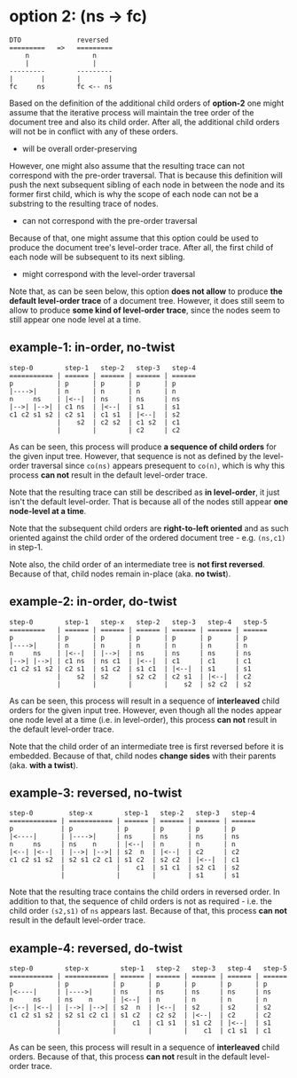 
<!-- ======================================================================= -->
# option 2: (ns -> fc)

```
DTO              reversed
=========   =>   =========
    n                n
    |                |
---------        ---------
|       |        |       |
fc     ns        fc <-- ns
```

Based on the definition of the additional child orders of **option-2** one
might assume that the iterative process will maintain the tree order of the
document tree and also its child order. After all, the additional child
orders will not be in conflict with any of these orders.

* will be overall order-preserving

However, one might also assume that the resulting trace can not correspond
with the pre-order traversal. That is because this definition will push
the next subsequent sibling of each node in between the node and its former
first child, which is why the scope of each node can not be a substring to
the resulting trace of nodes.

* can not correspond with the pre-order traversal

Because of that, one might assume that this option could be used to produce
the document tree's level-order trace. After all, the first child of each
node will be subsequent to its next sibling.

* might correspond with the level-order traversal

Note that, as can be seen below, this option **does not allow** to produce
**the default level-order trace** of a document tree. However, it does still
seem to allow to produce **some kind of level-order trace**, since the nodes
seem to still appear one node level at a time.

<!-- ======================================================================= -->
## example-1: in-order, no-twist

```
step-0        step-1   step-2   step-3   step-4
=========== | ====== | ====== | ====== | ======
p           | p      | p      | p      | p
|---->|     | n      | n      | n      | n
n     ns    | |<--|  | ns     | ns     | ns
|-->| |-->| | c1 ns  | |<--|  | s1     | s1
c1 c2 s1 s2 | c2 s1  | c1 s1  | |<--|  | s2
            |    s2  | c2 s2  | c1 s2  | c1
            |        |        | c2     | c2
```

As can be seen, this process will produce **a sequence of child orders**
for the given input tree. However, that sequence is not as defined by the
level-order traversal since `co(ns)` appears presequent to `co(n)`, which
is why this process **can not** result in the default level-order trace.

Note that the resulting trace can still be described as **in level-order**,
it just isn't the default level-order. That is because all of the nodes
still appear **one node-level at a time**.

Note that the subsequent child orders are **right-to-left oriented** and
as such oriented against the child order of the ordered document tree -
e.g. `(ns,c1)` in step-1.

Note also, the child order of an intermediate tree is **not first reversed**.
Because of that, child nodes remain in-place (aka. **no twist**).

<!-- ======================================================================= -->
## example-2: in-order, do-twist

```
step-0        step-1   step-x   step-2   step-3   step-4   step-5
=========   | ====== | ====== | ====== | ====== | ====== | ======
p           | p      | p      | p      | p      | p      | p
|---->|     | n      | n      | n      | n      | n      | n
n     ns    | |<--|  | |-->|  | ns     | ns     | ns     | ns
|-->| |-->| | c1 ns  | ns c1  | |<--|  | c1     | c1     | c1
c1 c2 s1 s2 | c2 s1  | s1 c2  | s1 c1  | |<--|  | s1     | s1
            |    s2  | s2     | s2 c2  | c2 s1  | |<--|  | c2
            |        |        |        |    s2  | s2 c2  | s2
```

As can be seen, this process will result in a sequence of **interleaved**
child orders for the given input tree. However, even though all the nodes
appear one node level at a time (i.e. in level-order), this process
**can not** result in the default level-order trace.

Note that the child order of an intermediate tree is first reversed before
it is embedded. Because of that, child nodes **change sides** with their
parents (aka. **with a twist**).

<!-- ======================================================================= -->
## example-3: reversed, no-twist

```
step-0         step-x        step-1   step-2   step-3   step-4
============ | =========== | ====== | ====== | ====== | ======
p            | p           | p      | p      | p      | p
|<----|      | |---->|     | ns     | ns     | ns     | ns
n     ns     | ns    n     | |<--|  | n      | n      | n
|<--| |<--|  | |-->| |-->| | s2  n  | |<--|  | c2     | c2
c1 c2 s1 s2  | s2 s1 c2 c1 | s1 c2  | s2 c2  | |<--|  | c1
             |             |    c1  | s1 c1  | s2 c1  | s2
             |             |        |        | s1     | s1
```

Note that the resulting trace contains the child orders in reversed order.
In addition to that, the sequence of child orders is not as required -
i.e. the child order `(s2,s1)` of `ns` appears last. Because of that,
this process **can not** result in the default level-order trace.

<!-- ======================================================================= -->
## example-4: reversed, do-twist

```
step-0        step-x        step-1   step-2   step-3   step-4   step-5
=========== | =========== | ====== | ====== | ====== | ====== | ======
p           | p           | p      | p      | p      | p      | p
|<----|     | |---->|     | ns     | ns     | ns     | ns     | ns
n     ns    | ns    n     | |<--|  | n      | n      | n      | n
|<--| |<--| | |-->| |-->| | s2  n  | |<--|  | s2     | s2     | s2
c1 c2 s1 s2 | s2 s1 c2 c1 | s1 c2  | c2 s2  | |<--|  | c2     | c2
            |             |    c1  | c1 s1  | s1 c2  | |<--|  | s1
            |             |        |        |    c1  | c1 s1  | c1
```

As can be seen, this process will result in a sequence of **interleaved**
child orders. Because of that, this process **can not** result in the
default level-order trace.
